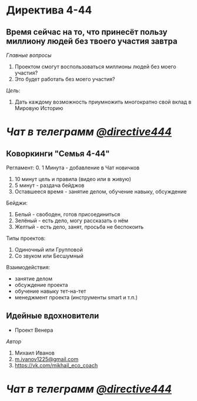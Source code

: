 # Директива 4-44

## Время сейчас на то, что принесёт пользу миллиону людей без твоего участия завтра

*Главные вопросы*
1. Проектом смогут воспользоваться миллионы людей без моего участия?
2. Это будет работать без моего участия?

*Цель*: 
1. Дать каждому возможность приумножить многократно свой вклад в Мировую Историю


# *Чат в телеграмм [@directive444](https://t.me/directive444)*



## Коворкинги "Семья 4-44"
Регламент:
0. 1 Минута - добавление в Чат новичков
1. 10 минут цель и правила (видео или в живую)
2. 5 минут - раздача бейджов
3. Оставшееся время - занятие делом, обучение навыку, обсуждение

Бейджи:
1. Белый - свободен, готов присоединиться
2. Зелёный - есть дело, могу рассказать о нём
3. Желтый - есть дело, занят, просьба не беспокоить

Типы проектов:
1. Одиночный или Групповой
2. Со звуком или Бесшумный

Взаимодействия:
- занятие делом
- обсуждение проекта
- обучение навыку тет-на-тет
- менеджмент проекта (инструменты smart и т.п.)




## Идейные вдохновители
- Проект Венера


*Автор*
1. Михаил Иванов
2. m.ivanov1225@gmail.com
3. https://vk.com/mikhail_eco_coach

# *Чат в телеграмм [@directive444](https://t.me/directive444)*

